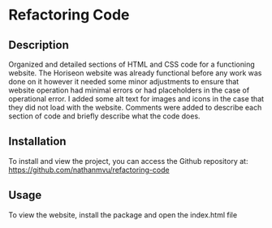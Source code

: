 # Refactoring Code

## Description

Organized and detailed sections of HTML and CSS code for a functioning website. The Horiseon website was already functional before any work was done on it however it needed some minor adjustments to ensure that website operation had minimal errors or had placeholders in the case of operational error. I added some alt text for images and icons in the case that they did not load with the website. Comments were added to describe each section of code and briefly describe what the code does.

## Installation

To install and view the project, you can access the Github repository at: https://github.com/nathanmvu/refactoring-code

## Usage 

To view the website, install the package and open the index.html file 